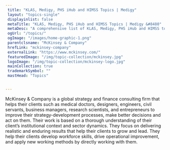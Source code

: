 ```yaml
--- 
 title: "KLAS, Medigy, PHS iHub and HIMSS Topics | Medigy"
 layout: "topics-single"
 displayinlist: false
 metaTitle: "KLAS, Medigy, PHS iHub and HIMSS Topics | Medigy &#8480"
 metaDesc: "A comprehensive list of KLAS, Medigy, PHS iHub and HIMSS topics"
 ogUrl: "/topics/"
 ogImage: "/images/home-graphic-1.png"
 parentclsname: "McKinsey & Company"
 hrefLink: "mckinsey-company"
 externalLink: "https://www.mckinsey.com/"
 featuredImage: "/img/topic-collection/mckinsey.jpg"
 logoImage: "/img/topic-collection/mckinsey-logo.jpg"
 mainCollection: true
 trademarkSymbol: ""
 mastHead: "Topics"


---
```

McKinsey & Company is a global strategy and finance consulting firm that helps their clients such as medical doctors, designers, engineers, civil servants, business managers, research scientists, and entrepreneurs to improve their strategy-development processes, make better decisions and act on them. Their work is based on a thorough understanding of their client’s institutional context and sector dynamics. They focus on delivering realistic and enduring results that help their clients to grow and lead. They help their clients develop workforce skills, drive operational improvement, and apply new working methods by directly working with them.
